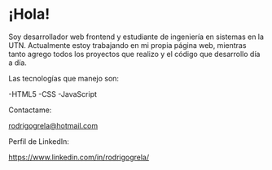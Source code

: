 # ¡Hola! 


 Soy desarrollador web frontend y estudiante de ingeniería en sistemas en la UTN. Actualmente estoy trabajando en mi propia página web, mientras tanto agrego todos los proyectos que realizo y el código que desarrollo día a día.
 
  Las tecnologías que manejo son:
  
  -HTML5
  -CSS
  -JavaScript
 
 Contactame:
 
 rodrigogrela@hotmail.com
 
 Perfil de LinkedIn:
  
 https://www.linkedin.com/in/rodrigogrela/
 
 
